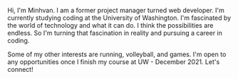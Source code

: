 Hi, I'm Minhvan. I am a former project manager turned web developer. I'm currently studying coding at the University of Washington. I'm fascinated by the world of technology and what it can do. I think the possibilities are endless. So I'm turning that fascination in reality and pursuing a career in coding. 

Some of my other interests are running, volleyball, and games. I'm open to any opportunities once I finish my course at UW - December 2021. Let's connect!
